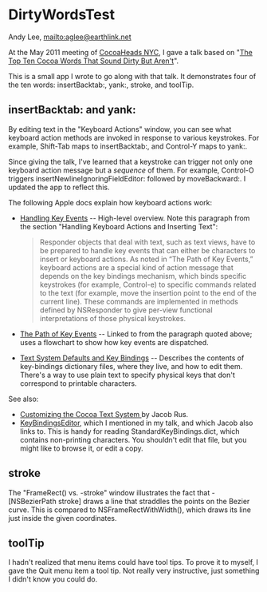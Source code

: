 # DirtyWordsTest

Andy Lee, <mailto:aglee@earthlink.net>

At the May 2011 meeting of [CocoaHeads NYC](http://cocoaheads.org/us/NewYorkNewYork/index.html), I gave a talk based on "[The Top Ten Cocoa Words That Sound Dirty But Aren't](http://www.notesfromandy.com/2011/05/14/ten-cocoa-words-plus-two/)".

This is a small app I wrote to go along with that talk. It demonstrates four of the ten words: insertBacktab:, yank:, stroke, and toolTip.

## insertBacktab: and yank:

By editing text in the "Keyboard Actions" window, you can see what keyboard action methods are invoked in response to various keystrokes. For example, Shift-Tab maps to insertBacktab:, and Control-Y maps to yank:.

Since giving the talk, I've learned that a keystroke can trigger not only one keyboard action message but a *sequence* of them. For example, Control-O triggers insertNewlineIgnoringFieldEditor: followed by moveBackward:. I updated the app to reflect this.

The following Apple docs explain how keyboard actions work:

* [Handling Key Events](http://developer.apple.com/library/mac/#documentation/Cocoa/Conceptual/EventOverview/HandlingKeyEvents/HandlingKeyEvents.html) -- High-level overview. Note this paragraph from the section "Handling Keyboard Actions and Inserting Text":

    > Responder objects that deal with text, such as text views, have to be prepared to handle key events that can either be characters to insert or keyboard actions. As noted in “The Path of Key Events,” keyboard actions are a special kind of action message that depends on the key bindings mechanism, which binds specific keystrokes (for example, Control-e) to specific commands related to the text (for example, move the insertion point to the end of the current line). These commands are implemented in methods defined by NSResponder to give per-view functional interpretations of those physical keystrokes.

* [The Path of Key Events](http://developer.apple.com/library/mac/#documentation/Cocoa/Conceptual/EventOverview/EventArchitecture/EventArchitecture.html%23//apple_ref/doc/uid/10000060i-CH3-SW10) -- Linked to from the paragraph quoted above; uses a flowchart to show how key events are dispatched.

* [Text System Defaults and Key Bindings](http://developer.apple.com/library/mac/#documentation/Cocoa/Conceptual/EventOverview/TextDefaultsBindings/TextDefaultsBindings.html%23//apple_ref/doc/uid/20000468-CJBDEADF) -- Describes the contents of key-bindings dictionary files, where they live, and how to edit them. There's a way to use plain text to specify physical keys that don't correspond to printable characters.

See also:

* [Customizing the Cocoa Text System ](http://www.hcs.harvard.edu/~jrus/Site/Cocoa%20Text%20System.html) by Jacob Rus.
* [KeyBindingsEditor](http://www.cocoabits.com/KeyBindingsEditor/), which I mentioned in my talk, and which Jacob also links to. This is handy for reading StandardKeyBindings.dict, which contains non-printing characters. You shouldn't edit that file, but you might like to browse it, or edit a copy.

## stroke

The "FrameRect() vs. -stroke" window illustrates the fact that -[NSBezierPath stroke] draws a line that straddles the points on the Bezier curve. This is compared to NSFrameRectWithWidth(), which draws its line just inside the given coordinates.

## toolTip

I hadn't realized that menu items could have tool tips. To prove it to myself, I gave the Quit menu item a tool tip. Not really very instructive, just something I didn't know you could do.
